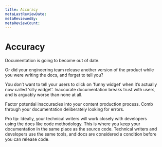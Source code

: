 ```yaml
---
title: Accuracy
metaLastReviewDate:
metaReviewedBy:
metaReviewCount:
---
```


# Accuracy

Documentation is going to become out of date.

Or did your engineering team release another version of the product while you were writing the docs, and forget to tell you?

You don’t want to tell your users to click on ‘funny widget’ when it’s actually now called ‘silly widget’. Inaccurate documentation breaks trust with users, and is arguably worse than none at all.

Factor potential inaccuracies into your content production process. Comb through your documentation deliberately looking for errors.

Pro tip: Ideally, your technical writers will work closely with developers using the docs like code methodology. This is where you keep your documentation in the same place as the source code. Technical writers and developers use the same tools, and docs are considered a condition before you can release code.
